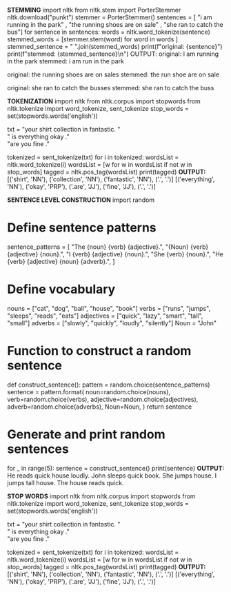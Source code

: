 ****STEMMING****
import nltk
from nltk.stem import PorterStemmer
nltk.download("punkt")
stemmer = PorterStemmer()
sentences = [ "i am running in the park" ,
              "the running shoes are on sale" ,
              "she ran to catch the bus"]
for sentence in sentences:
  words = nltk.word_tokenize(sentence)
  stemmed_words = [stemmer.stem(word) for word in words ]
  stemmed_sentence = " ".join(stemmed_words)
  print(f"original: {sentence}")
  print(f"stemmed: {stemmed_sentence}\n")
  OUTPUT: 
original: I am running in the park
stemmed: i am run in the park

original: the running shoes are on sales
stemmed: the run shoe are on sale

original: she ran to catch the busses
stemmed: she ran to catch the buss

****TOKENIZATION****
import nltk
from nltk.corpus import stopwords
from nltk.tokenize import word_tokenize, sent_tokenize
stop_words = set(stopwords.words('english'))

txt = "your shirt collection in fantastic. "\
      " is everything okay ." \
      "are you fine ."

tokenized = sent_tokenize(txt)
for i in tokenized:
	wordsList = nltk.word_tokenize(i)
	wordsList = [w for w in wordsList if not w in stop_words]
	tagged = nltk.pos_tag(wordsList)
	print(tagged)
**OUTPUT:**
[('shirt', 'NN'), ('collection', 'NN'), ('fantastic', 'NN'), ('.', '.')]
[('everything', 'NN'), ('okay', 'PRP'), ('.are', 'JJ'), ('fine', 'JJ'), ('.', '.')]

****SENTENCE LEVEL CONSTRUCTION****
import random

# Define sentence patterns
sentence_patterns = [
    "The {noun} {verb} {adjective}.",
    "{Noun} {verb} {adjective} {noun}.",
    "I {verb} {adjective} {noun}.",
    "She {verb} {noun}.",
    "He {verb} {adjective} {noun} {adverb}.",
]

# Define vocabulary
nouns = ["cat", "dog", "ball", "house", "book"]
verbs = ["runs", "jumps", "sleeps", "reads", "eats"]
adjectives = ["quick", "lazy", "smart", "tall", "small"]
adverbs = ["slowly", "quickly", "loudly", "silently"]
Noun = "John"

# Function to construct a random sentence
def construct_sentence():
    pattern = random.choice(sentence_patterns)
    sentence = pattern.format(
        noun=random.choice(nouns),
        verb=random.choice(verbs),
        adjective=random.choice(adjectives),
        adverb=random.choice(adverbs),
        Noun=Noun,
    )
    return sentence

# Generate and print random sentences
for _ in range(5):
    sentence = construct_sentence()
    print(sentence)
**OUTPUT:**
He reads quick house loudly.
John sleeps quick book.
She jumps house.
I jumps tall house.
The house reads quick.

****STOP WORDS****
import nltk
from nltk.corpus import stopwords
from nltk.tokenize import word_tokenize, sent_tokenize
stop_words = set(stopwords.words('english'))

txt = "your shirt collection in fantastic. "\
      " is everything okay ." \
      "are you fine ."

tokenized = sent_tokenize(txt)
for i in tokenized:
	wordsList = nltk.word_tokenize(i)
	wordsList = [w for w in wordsList if not w in stop_words]
	tagged = nltk.pos_tag(wordsList)
	print(tagged)
**OUTPUT:**
[('shirt', 'NN'), ('collection', 'NN'), ('fantastic', 'NN'), ('.', '.')]
[('everything', 'NN'), ('okay', 'PRP'), ('.are', 'JJ'), ('fine', 'JJ'), ('.', '.')]





